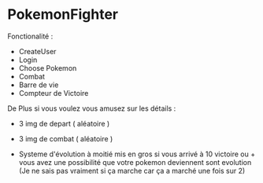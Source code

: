 # PokemonFighter


Fonctionalité :

- CreateUser
- Login
- Choose Pokemon
- Combat
- Barre de vie
- Compteur de Victoire


De Plus si vous voulez vous amusez sur les détails :

- 3 img de depart ( aléatoire )
- 3 img de combat ( aléatoire )

- Systeme d'évolution à moitié mis en gros si vous arrivé à 10 victoire ou + vous avez une possibilité que votre pokemon deviennent sont evolution
(Je ne sais pas vraiment si ça marche car ça a marché une fois sur 2)